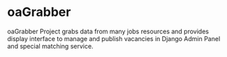 # oaGrabber
oaGrabber Project grabs data from many jobs resources and provides display interface to manage and publish vacancies in Django Admin Panel and special matching service.

